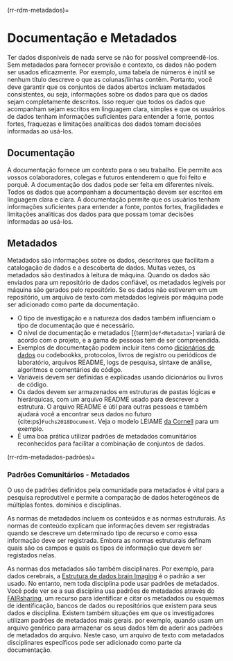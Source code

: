 (rr-rdm-metadados)=
# Documentação e Metadados

Ter dados disponíveis de nada serve se não for possível compreendê-los. Sem metadados para fornecer provisão e contexto, os dados não podem ser usados eficazmente. Por exemplo, uma tabela de números é inútil se nenhum título descreve o que as colunas/linhas contêm. Portanto, você deve garantir que os conjuntos de dados abertos incluam metadados consistentes, ou seja, informações sobre os dados para que os dados sejam completamente descritos. Isso requer que todos os dados que acompanham sejam escritos em linguagem clara, simples e que os usuários de dados tenham informações suficientes para entender a fonte, pontos fortes, fraquezas e limitações analíticas dos dados tomam decisões informadas ao usá-los.

## Documentação

A documentação fornece um contexto para o seu trabalho. Ele permite aos vossos colaboradores, colegas e futuros entenderem o que foi feito e porquê. A documentação dos dados pode ser feita em diferentes níveis. Todos os dados que acompanham a documentação devem ser escritos em linguagem clara e clara. A documentação permite que os usuários tenham informações suficientes para entender a fonte, pontos fortes, fragilidades e limitações analíticas dos dados para que possam tomar decisões informadas ao usá-los.

## Metadados

Metadados são informações sobre os dados, descritores que facilitam a catalogação de dados e a descoberta de dados. Muitas vezes, os metadados são destinados à leitura de máquina. Quando os dados são enviados para um repositório de dados confiável, os metadados legíveis por máquina são gerados pelo repositório. Se os dados não estiverem em um repositório, um arquivo de texto com metadados legíveis por máquina pode ser adicionado como parte da documentação.

- O tipo de investigação e a natureza dos dados também influenciam o tipo de documentação que é necessário.
- O nível de documentação e metadados [{term}`def<Metadata>`] variará de acordo com o projeto, e a gama de pessoas tem de ser compreendida.
- Exemplos de documentação podem incluir itens como [dicionários de dados](https://help.osf.io/hc/en-us/articles/360019739054-How-to-Make-a-Data-Dictionary) ou codebookks, protocolos, livros de registro ou periódicos de laboratório, arquivos README, logs de pesquisa, sintaxe de análise, algoritmos e comentários de código.
- Variáveis devem ser definidas e explicadas usando dicionários ou livros de código.
- Os dados devem ser armazenados em estruturas de pastas lógicas e hierárquicas, com um arquivo README usado para descrever a estrutura. O arquivo README é útil para outras pessoas e também ajudará você a encontrar seus dados no futuro {cite:ps}`Fuchs2018Document`. Veja o modelo LEIAME [da Cornell](https://cornell.app.box.com/v/ReadmeTemplate) para um exemplo.
- É uma boa prática utilizar padrões de metadados comunitários reconhecidos para facilitar a combinação de conjuntos de dados.

(rr-rdm-metadados-padrões)=
### Padrões Comunitários - Metadados

O uso de padrões definidos pela comunidade para metadados é vital para a pesquisa reprodutível e permite a comparação de dados heterogéneos de múltiplas fontes. domínios e disciplinas.

As normas de metadados incluem os conteúdos e as normas estruturais. As normas de conteúdo explicam que informações devem ser registradas quando se descreve um determinado tipo de recurso e como essa informação deve ser registrada. Embora as normas estruturais definam quais são os campos e quais os tipos de informação que devem ser registados nelas.

As normas dos metadados são também disciplinares. Por exemplo, para dados cerebrais, a [Estrutura de dados brain Imaging](https://doi.org/10.25504/FAIRsharing.rd1j6t) é o padrão a ser usado. No entanto, nem toda disciplina pode usar padrões de metadados. Você pode ver se a sua disciplina usa padrões de metadados através do [FAIRsharing](https://fairsharing.org/), um recurso para identificar e citar os metadados ou esquemas de identificação, bancos de dados ou repositórios que existem para seus dados e disciplina. Existem também situações em que os investigadores utilizam padrões de metadados mais gerais. por exemplo, quando usam um arquivo genérico para armazenar os seus dados têm de aderir aos padrões de metadados do arquivo. Neste caso, um arquivo de texto com metadados disciplinares específicos pode ser adicionado como parte da documentação.

